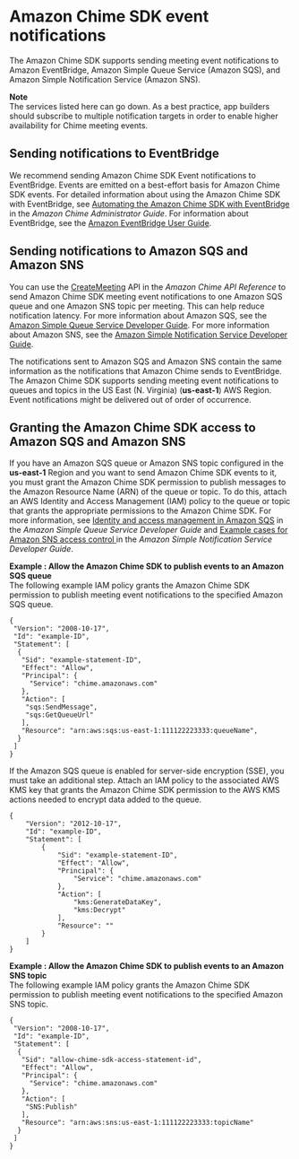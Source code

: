 # Amazon Chime SDK event notifications<a name="mtgs-sdk-notifications"></a>

The Amazon Chime SDK supports sending meeting event notifications to Amazon EventBridge, Amazon Simple Queue Service \(Amazon SQS\), and Amazon Simple Notification Service \(Amazon SNS\)\.

**Note**  
The services listed here can go down\. As a best practice, app builders should subscribe to multiple notification targets in order to enable higher availability for Chime meeting events\.

## Sending notifications to EventBridge<a name="chime-sdk-eventbridge-notifications"></a>

We recommend sending Amazon Chime SDK Event notifications to EventBridge\. Events are emitted on a best\-effort basis for Amazon Chime SDK events\. For detailed information about using the Amazon Chime SDK with EventBridge, see [ Automating the Amazon Chime SDK with EventBridge ](https://docs.aws.amazon.com/chime/latest/ag/automating-chime-with-cloudwatch-events.html#events-sdk) in the *Amazon Chime Administrator Guide*\. For information about EventBridge, see the [Amazon EventBridge User Guide](https://docs.aws.amazon.com/eventbridge/latest/userguide/)\.

## Sending notifications to Amazon SQS and Amazon SNS<a name="chime-sdk-sqs-sns-notifications"></a>

You can use the [CreateMeeting](https://docs.aws.amazon.com/chime/latest/APIReference/API_CreateMeeting.html) API in the *Amazon Chime API Reference* to send Amazon Chime SDK meeting event notifications to one Amazon SQS queue and one Amazon SNS topic per meeting\. This can help reduce notification latency\. For more information about Amazon SQS, see the [Amazon Simple Queue Service Developer Guide](https://docs.aws.amazon.com/AWSSimpleQueueService/latest/SQSDeveloperGuide/)\. For more information about Amazon SNS, see the [Amazon Simple Notification Service Developer Guide](https://docs.aws.amazon.com/sns/latest/dg/)\.

The notifications sent to Amazon SQS and Amazon SNS contain the same information as the notifications that Amazon Chime sends to EventBridge\. The Amazon Chime SDK supports sending meeting event notifications to queues and topics in the US East \(N\. Virginia\) \(**us\-east\-1**\) AWS Region\. Event notifications might be delivered out of order of occurrence\.

## Granting the Amazon Chime SDK access to Amazon SQS and Amazon SNS<a name="chime-sdk-sqs-sns-permissions"></a>

If you have an Amazon SQS queue or Amazon SNS topic configured in the **us\-east\-1** Region and you want to send Amazon Chime SDK events to it, you must grant the Amazon Chime SDK permission to publish messages to the Amazon Resource Name \(ARN\) of the queue or topic\. To do this, attach an AWS Identity and Access Management \(IAM\) policy to the queue or topic that grants the appropriate permissions to the Amazon Chime SDK\. For more information, see [Identity and access management in Amazon SQS](https://docs.aws.amazon.com/AWSSimpleQueueService/latest/SQSDeveloperGuide/sqs-authentication-and-access-control.html) in the *Amazon Simple Queue Service Developer Guide* and [Example cases for Amazon SNS access control ](https://docs.aws.amazon.com/sns/latest/dg/sns-access-policy-use-cases.html) in the *Amazon Simple Notification Service Developer Guide*\.

**Example : Allow the Amazon Chime SDK to publish events to an Amazon SQS queue**  
The following example IAM policy grants the Amazon Chime SDK permission to publish meeting event notifications to the specified Amazon SQS queue\.  

```
{
 "Version": "2008-10-17",
 "Id": "example-ID",
 "Statement": [
  {
   "Sid": "example-statement-ID",
   "Effect": "Allow",
   "Principal": {
     "Service": "chime.amazonaws.com"  
   },
   "Action": [
    "sqs:SendMessage",
    "sqs:GetQueueUrl"
   ],
   "Resource": "arn:aws:sqs:us-east-1:111122223333:queueName",
  }
 ]
}
```
If the Amazon SQS queue is enabled for server\-side encryption \(SSE\), you must take an additional step\. Attach an IAM policy to the associated AWS KMS key that grants the Amazon Chime SDK permission to the AWS KMS actions needed to encrypt data added to the queue\.  

```
{
    "Version": "2012-10-17",
    "Id": "example-ID",
    "Statement": [
        {
            "Sid": "example-statement-ID",
            "Effect": "Allow",
            "Principal": {
                "Service": "chime.amazonaws.com"
            },
            "Action": [
                "kms:GenerateDataKey",
                "kms:Decrypt"
            ],
            "Resource": ""
        }
    ]
}
```

**Example : Allow the Amazon Chime SDK to publish events to an Amazon SNS topic**  
The following example IAM policy grants the Amazon Chime SDK permission to publish meeting event notifications to the specified Amazon SNS topic\.  

```
{
 "Version": "2008-10-17",
 "Id": "example-ID",
 "Statement": [
  {
   "Sid": "allow-chime-sdk-access-statement-id",
   "Effect": "Allow",
   "Principal": {
     "Service": "chime.amazonaws.com"  
   },
   "Action": [
    "SNS:Publish"
   ],
   "Resource": "arn:aws:sns:us-east-1:111122223333:topicName"
  }
 ]
}
```